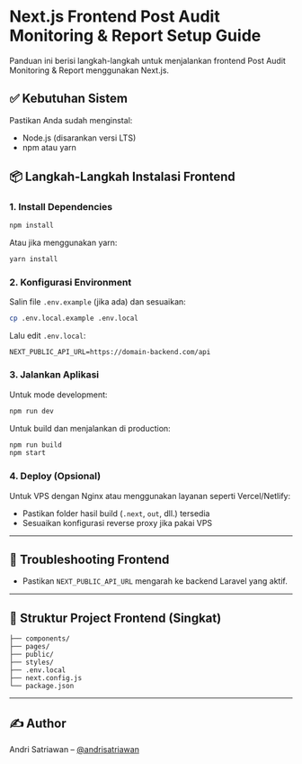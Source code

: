 # Next.js Frontend Post Audit Monitoring & Report Setup Guide

Panduan ini berisi langkah-langkah untuk menjalankan frontend Post Audit Monitoring & Report menggunakan Next.js.

## ✅ Kebutuhan Sistem

Pastikan Anda sudah menginstal:

- Node.js (disarankan versi LTS)
- npm atau yarn

## 📦 Langkah-Langkah Instalasi Frontend

### 1. Install Dependencies

```bash
npm install
```

Atau jika menggunakan yarn:

```bash
yarn install
```

### 2. Konfigurasi Environment

Salin file `.env.example` (jika ada) dan sesuaikan:

```bash
cp .env.local.example .env.local
```

Lalu edit `.env.local`:

```env
NEXT_PUBLIC_API_URL=https://domain-backend.com/api
```

### 3. Jalankan Aplikasi

Untuk mode development:

```bash
npm run dev
```

Untuk build dan menjalankan di production:

```bash
npm run build
npm start
```

### 4. Deploy (Opsional)

Untuk VPS dengan Nginx atau menggunakan layanan seperti Vercel/Netlify:

- Pastikan folder hasil build (`.next`, `out`, dll.) tersedia
- Sesuaikan konfigurasi reverse proxy jika pakai VPS

---

## 🐞 Troubleshooting Frontend

- Pastikan `NEXT_PUBLIC_API_URL` mengarah ke backend Laravel yang aktif.

---

## 📁 Struktur Project Frontend (Singkat)

```
├── components/
├── pages/
├── public/
├── styles/
├── .env.local
├── next.config.js
└── package.json
```

---

## ✍️ Author

Andri Satriawan – [@andrisatriawan](https://github.com/andrisatriawan)
